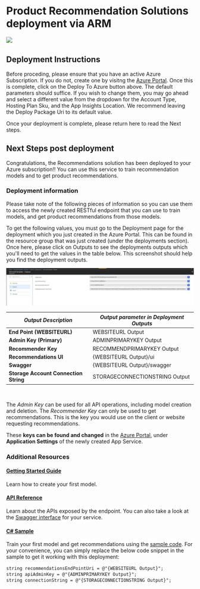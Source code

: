 # Product Recommendation Solutions deployment via ARM

<a href="https://portal.azure.com/#create/Microsoft.Template/uri/https%3A%2F%2Fraw.githubusercontent.com%2Fbazzdg%2FProduct-Recommendations%2Fmaster%2Fdeploy%2Fresources.json" target="_blank">
    <img src="http://azuredeploy.net/deploybutton.png"/>
</a>

## Deployment Instructions

Before proceding, please ensure that you have an active Azure Subscription. If you do not, create one by visitng the [Azure Portal](https://portal.azure.com/). Once this is complete, click on the Deploy To Azure button above. The default parameters should suffice. If you wish to change them, you may go ahead and select a different value from the dropdown for the Account Type, Hosting Plan Sku, and the App Insights Location. We recommend leaving the Deploy Package Uri to its default value.

Once your deployment is complete, please return here to read the Next steps.

## Next Steps post deployment

Congratulations, the Recommendations solution has been deployed to your Azure subscription!!
You can use this service to train recommendation models and to get product recommendations.

### Deployment information

Please take note of the following pieces of information so you can use them to access the newly created RESTful endpoint that you can use to train models, and get product recommendations from
those models. 

To get the following values, you must go to the Deployment page for the deployment which you just created in the Azure Portal. This can be found in the resource group that was just created (under the deployments section). Once here, please click on Outputs to see the deployments outputs which you'll need to get the values in the table below. This screenshot should help you find the deployment outputs.

![Diagram](deploymentOutputs.PNG)

|*Output Description* |*Output parameter in Deployment Outputs*|
|-----------|----------|
|**End Point (WEBSITEURL)**|WEBSITEURL Output |
|**Admin Key (Primary)**|ADMINPRIMARYKEY Output |
|**Recommender Key** |RECOMMENDPRIMARYKEY Output |
|**Recommendations UI**|{WEBSITEURL Output}/ui |
|**Swagger**|{WEBSITEURL Output}/swagger |
|**Storage Account Connection String**|STORAGECONNECTIONSTRING Output |

&nbsp;
  
The *Admin Key* can be used for all API operations, including model creation and deletion.
The *Recommender Key* can only be used to get recommendations. This is the key you would use on the client or website requesting recommendations.

These **keys can be found and changed** in the [Azure Portal](https://portal.azure.com/), under **Application Settings** of the newly created App Service.

### Additional Resources

#### [Getting Started Guide](https://go.microsoft.com/fwlink/?linkid=847717)

Learn how to create your first model.  

#### [API Reference](https://go.microsoft.com/fwlink/?linkid=849030)
Learn about the APIs exposed by the endpoint. You can also take a look at the [Swagger interface]({Outputs.websiteUrl}/swagger) for your service.

#### [C# Sample](https://go.microsoft.com/fwlink/?linkid=847717&pc=c-sharp-sample)
Train your first model and get recommendations using the [sample code](https://go.microsoft.com/fwlink/?linkid=847717&pc=c-sharp-sample). For your convenience, you can simply replace the below code snippet in the sample to get it working with this deployment:

```
string recommendationsEndPointUri = @"{WEBSITEURL Output}";  
string apiAdminKey = @"{ADMINPRIMARYKEY Output}";
string connectionString = @"{STORAGECONNECTIONSTRING Output}";
```